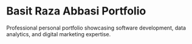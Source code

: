 # Basit Raza Abbasi Portfolio
Professional personal portfolio showcasing software development, data analytics, and digital marketing expertise.